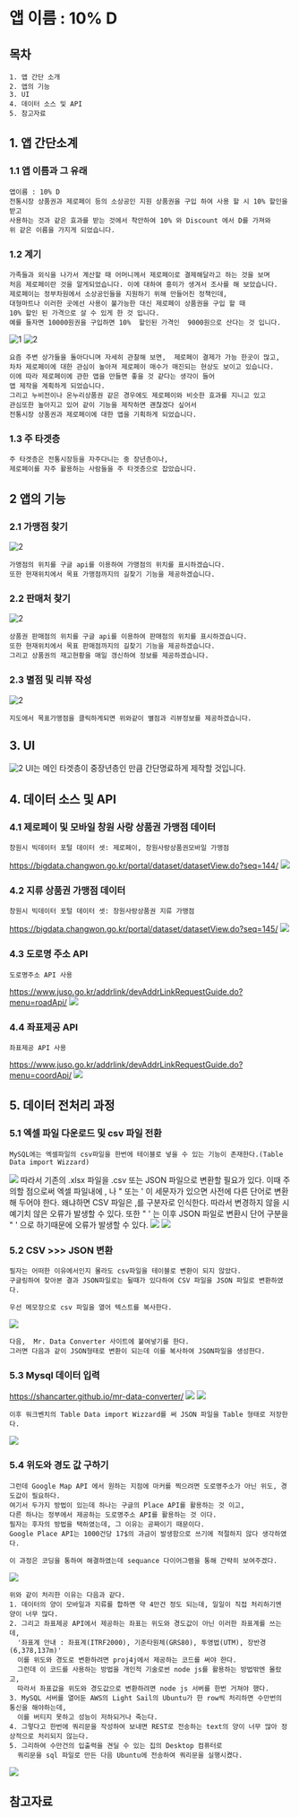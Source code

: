 # 앱 이름 : 10% D

## 목차
    1. 앱 간단 소개
    2. 앱의 기능
    3. UI
    4. 데이터 소스 및 API
    5. 참고자료

## 1. 앱 간단소계

### 1.1 앱 이름과 그 유래
    앱이름 : 10% D
    전통시장 상품권과 제로페이 등의 소상공인 지원 상품권을 구입 하여 사용 할 시 10% 할인을 받고   
    사용하는 것과 같은 효과를 받는 것에서 착안하여 10% 와 Discount 에서 D를 가져와    
    위 같은 이름을 가지게 되었습니다.

### 1.2 계기
    가족들과 외식을 나가서 계산할 때 어머니께서 제로페이로 결제해달라고 하는 것을 보며   
    처음 제로페이란 것을 알게되었습니다. 이에 대하여 흥미가 생겨서 조사를 해 보았습니다.   
    제로페이는 정부차원에서 소상공인들을 지원하기 위해 만들어진 정책인데,    
    대형마트나 이러한 곳에선 사용이 불가능한 대신 제로페이 상품권을 구입 할 때    
    10% 할인 된 가격으로 살 수 있게 한 것 입니다.    
    예를 들자면 10000원권을 구입하면 10%  할인된 가격인  9000원으로 산다는 것 입니다.    
    
![1](https://user-images.githubusercontent.com/59672593/110897056-147fd680-8340-11eb-9484-84d7bf7cb779.png)
![2](https://user-images.githubusercontent.com/59672593/110897059-15b10380-8340-11eb-9b52-61c61abb71d7.png)

    요즘 주변 상가들을 돌아다니며 자세히 관찰해 보면,  제로페이 결제가 가능 한곳이 많고,    
    차차 제로페이에 대한 관심이 높아져 제로페이 매수가 매진되는 현상도 보이고 있습니다.    
    이에 따라 제로페이에 관한 앱을 만들면 좋을 것 같다는 생각이 들어    
    앱 제작을 계획하게 되었습니다.    
    그리고 누비전이나 온누리상품권 같은 경우에도 제로페이와 비슷한 효과를 지니고 있고    
    관심또한 높아지고 있어 같이 기능을 제작하면 괜찮겠다 싶어서    
    전통시장 상품권과 제로페이에 대한 앱을 기획하게 되었습니다.

### 1.3 주 타겟층
    주 타겟층은 전통시장등을 자주다니는 중 장년층이나,    
    제로페이를 자주 활용하는 사람들을 주 타겟층으로 잡았습니다.

## 2 앱의 기능

### 2.1 가맹점 찾기

![2](./img/사용처.png)

    가맹점의 위치를 구글 api를 이용하여 가맹점의 위치를 표시하겠습니다.    
    또한 현재위치에서 목표 가맹점까지의 길찾기 기능을 제공하겠습니다.   

### 2.2 판매처 찾기

![2](./img/판매처.png)

    상품권 판매점의 위치를 구글 api를 이용하여 판매점의 위치를 표시하겠습니다.    
    또한 현재위치에서 목표 판매점까지의 길찾기 기능을 제공하겠습니다.   
    그리고 상품권의 재고현황을 매일 갱신하여 정보를 제공하겠습니다.

### 2.3 별점 및 리뷰 작성

![2](./img/리뷰.png)

    지도에서 목표가맹점을 클릭하게되면 위와같이 별점과 리뷰정보를 제공하겠습니다.


## 3. UI

![2](./img/UI.png)
    UI는 메인 타겟층이 중장년층인 만큼 간단명료하게 제작할 것입니다.

## 4. 데이터 소스 및 API

### 4.1 제로페이 및 모바일 창원 사랑 상품권 가맹점 데이터

    창원시 빅데이터 포털 데이터 셋: 제로페이, 창원사랑상품권모바일 가맹점

<https://bigdata.changwon.go.kr/portal/dataset/datasetView.do?seq=144/>
<img src = "./img/data_source/모바일상품권.png"/>

### 4.2 지류 상품권 가맹점 데이터

    창원시 빅데이터 포털 데이터 셋: 창원사랑상품권 지류 가맹점
    
<https://bigdata.changwon.go.kr/portal/dataset/datasetView.do?seq=145/>
<img src = "./img/data_source/지류상품권.png"/>

### 4.3 도로명 주소 API

    도로명주소 API 사용
<https://www.juso.go.kr/addrlink/devAddrLinkRequestGuide.do?menu=roadApi/>
<img src = "./img/data_source/도로명주소API.png"/>

### 4.4 좌표제공 API

    좌표제공 API 사용
<https://www.juso.go.kr/addrlink/devAddrLinkRequestGuide.do?menu=coordApi/>
<img src = "./img/data_source/좌표제공API.png"/>


## 5. 데이터 전처리 과정

### 5.1 엑셀 파일 다운로드 및 csv 파일 전환

    MySQL에는 엑셀파일의 csv파일을 한번에 테이블로 넣을 수 있는 기능이 존재한다.(Table Data import Wizzard)
<img src = "./img/data_source/데이터전처리4.png"/>
    따라서 기존의 .xlsx 파일을 .csv 또는 JSON 파일으로 변환할 필요가 있다.
    이때 주의할 점으로써 엑셀 파일내에 , 나 " 또는 ' 이 세문자가 있으면 사전에 다른 단어로 변환해 두어야 한다.
    왜냐하면 CSV 파일은 ,를 구분자로 인식한다. 따라서 변경하지 않을 시 예기치 않은 오류가 발생할 수 있다.
    또한 " ' 는 이후 JSON 파일로 변환시 단어 구분을 " ' 으로 하기때문에 오류가 발생할 수 있다.

<img src = "./img/data_source/데이터전처리1.png"/>
<img src = "./img/data_source/데이터전처리2.png"/>

### 5.2 CSV >>> JSON 변환

    필자는 어떠한 이유에서인지 몰라도 csv파일을 테이블로 변환이 되지 않았다.
    구글링하여 찾아본 결과 JSON파일로는 될때가 있다하여 CSV 파일을 JSON 파일로 변환하였다.

    우선 메모장으로 csv 파일을 열어 텍스트를 복사한다.

<img src = "./img/data_source/데이터전처리3.png"/>

    다음,  Mr. Data Converter 사이트에 붙여넣기를 한다.
    그러면 다음과 같이 JSON형태로 변환이 되는데 이를 복사하여 JSON파일을 생성한다.

### 5.3 Mysql 데이터 입력

<https://shancarter.github.io/mr-data-converter/>
<img src = "./img/data_source/데이터전처리5.png"/>
<img src = "./img/data_source/데이터전처리6.png"/>

    이후 워크벤치의 Table Data import Wizzard를 써 JSON 파일을 Table 형태로 저장한다.

<img src = "./img/data_source/데이터전처리7.png"/>

### 5.4 위도와 경도 값 구하기
    
    그런데 Google Map API 에서 원하는 지점에 마커를 찍으려면 도로명주소가 아닌 위도, 경도값이 필요하다.
    여기서 두가지 방법이 있는데 하나는 구글의 Place API를 활용하는 것 이고,
    다른 하나는 정부에서 제공하는 도로명주소 API를 활용하는 것 이다.
    필자는 후자의 방법을 택하였는데, 그 이유는 공짜이기 때문이다.
    Google Place API는 1000건당 17$의 과금이 발생함으로 쓰기에 적절하지 않다 생각하였다.

    이 과정은 코딩을 통하여 해결하였는데 sequance 다이어그램을 통해 간략히 보여주겠다.

<img src = "./img/uml/LocationUpdate.png"/>

    위와 같이 처리한 이유는 다음과 같다.
    1. 데이터의 양이 모바일과 지류를 합하면 약 4만건 정도 되는데, 일일이 직접 처리하기엔 양이 너무 많다.
    2. 그리고 좌표제공 API에서 제공하는 좌표는 위도와 경도값이 아닌 이러한 좌표계를 쓰는데,
      '좌표계 안내 : 좌표계(ITRF2000), 기준타원체(GRS80), 투영법(UTM), 장반경(6,378,137m)' 
      이를 위도와 경도로 변환하려면 proj4j에서 제공하는 코드를 써야 한다. 
      그런데 이 코드를 사용하는 방법을 개인적 기술로썬 node js를 활용하는 방법밖엔 몰랐고,
      따라서 좌표값을 위도와 경도값으로 변환하려면 node js 서버를 한번 거쳐야 했다.
    3. MySQL 서버를 열어둔 AWS의 Light Sail의 Ubuntu가 한 row씩 처리하면 수만번의 통신을 해야하는데, 
      이를 버티지 못하고 성능이 저하되거나 죽는다.
    4. 그렇다고 한번에 쿼리문을 작성하여 보내면 REST로 전송하는 text의 양이 너무 많아 정상적으로 처리되지 않는다.
    5. 그리하여 수만건의 입출력을 견딜 수 있는 집의 Desktop 컴퓨터로 
      쿼리문을 sql 파일로 만든 다음 Ubuntu에 전송하여 쿼리문을 실행시켰다.

<img src = "./img/data_source/데이터전처리8.png"/>


## 참고자료

